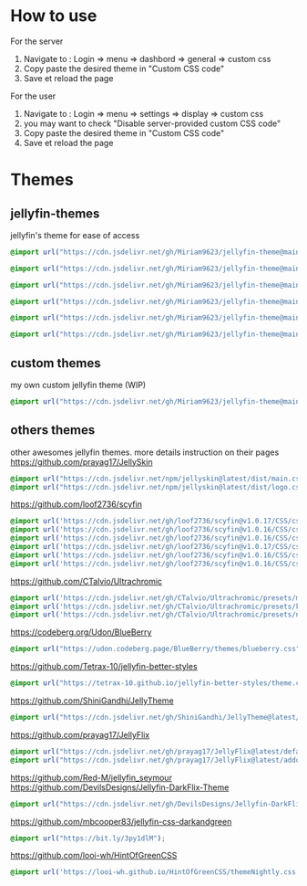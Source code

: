 # How to use

For the server
1. Navigate to : Login => menu => dashbord => general => custom css
2. Copy paste the desired theme in "Custom CSS code"
3. Save et reload the page

For the user
1. Navigate to : Login => menu => settings => display => custom css
2. you may want to check "Disable server-provided custom CSS code"
3. Copy paste the desired theme in "Custom CSS code"
4. Save et reload the page


# Themes
## jellyfin-themes
jellyfin's theme for ease of access
```css
@import url("https://cdn.jsdelivr.net/gh/Miriam9623/jellyfin-theme@main/appletv/theme.css");
```
```css
@import url("https://cdn.jsdelivr.net/gh/Miriam9623/jellyfin-theme@main/blueradiance/theme.css");
```
```css
@import url("https://cdn.jsdelivr.net/gh/Miriam9623/jellyfin-theme@main/dark/theme.css");
```
```css
@import url("https://cdn.jsdelivr.net/gh/Miriam9623/jellyfin-theme@main/light/theme.css");
```
```css
@import url("https://cdn.jsdelivr.net/gh/Miriam9623/jellyfin-theme@main/purplehaze/theme.css");
```
```css
@import url("https://cdn.jsdelivr.net/gh/Miriam9623/jellyfin-theme@main/wmc/theme.css");
```
## custom themes
my own custom jellyfin theme (WIP)
```css
@import url("https://cdn.jsdelivr.net/gh/Miriam9623/jellyfin-theme@main/theme1/theme.css");
```
## others themes
other awesomes jellyfin themes. more details instruction on their pages
https://github.com/prayag17/JellySkin
```css
@import url("https://cdn.jsdelivr.net/npm/jellyskin@latest/dist/main.css");
@import url("https://cdn.jsdelivr.net/npm/jellyskin@latest/dist/logo.css");
```
https://github.com/loof2736/scyfin
```css
@import url('https://cdn.jsdelivr.net/gh/loof2736/scyfin@v1.0.17/CSS/css-scyfin/scyfin-theme.css');
@import url('https://cdn.jsdelivr.net/gh/loof2736/scyfin@v1.0.16/CSS/css-scyfin/disable-static-drawer.css');
@import url('https://cdn.jsdelivr.net/gh/loof2736/scyfin@v1.0.16/CSS/css-scyfin/disable-static-drawer-backdrop.css');
@import url('https://cdn.jsdelivr.net/gh/loof2736/scyfin@v1.0.17/CSS/css-scyfin/scyfin-theme-backdrop.css');
@import url('https://cdn.jsdelivr.net/gh/loof2736/scyfin@v1.0.16/CSS/css-scyfin/disable-static-drawer.css');
@import url('https://cdn.jsdelivr.net/gh/loof2736/scyfin@v1.0.16/CSS/css-scyfin/disable-static-drawer-backdrop.css');
```
https://github.com/CTalvio/Ultrachromic
```css
@import url('https://cdn.jsdelivr.net/gh/CTalvio/Ultrachromic/presets/monochromic_preset.css');
@import url('https://cdn.jsdelivr.net/gh/CTalvio/Ultrachromic/presets/kaleidochromic_preset.css');
@import url('https://cdn.jsdelivr.net/gh/CTalvio/Ultrachromic/presets/novachromic_preset.css');
```
https://codeberg.org/Udon/BlueBerry
```css
@import url("https://udon.codeberg.page/BlueBerry/themes/blueberry.css");
```
https://github.com/Tetrax-10/jellyfin-better-styles
```css
@import url("https://tetrax-10.github.io/jellyfin-better-styles/theme.css");
```
https://github.com/ShiniGandhi/JellyTheme
```css
@import url("https://cdn.jsdelivr.net/gh/ShiniGandhi/JellyTheme@latest/latest/JellyTheme.css");
```
https://github.com/prayag17/JellyFlix
```css
@import url("https://cdn.jsdelivr.net/gh/prayag17/JellyFlix@latest/default.css");
@import url("https://cdn.jsdelivr.net/gh/prayag17/JellyFlix@latest/addons/Logo.css");
```
https://github.com/Red-M/jellyfin_seymour
https://github.com/DevilsDesigns/Jellyfin-DarkFlix-Theme
```css
@import url("https://cdn.jsdelivr.net/gh/DevilsDesigns/Jellyfin-DarkFlix-Theme/Darkflix-v5.1.css");
```
https://github.com/mbcooper83/jellyfin-css-darkandgreen
```css
@import url("https://bit.ly/3py1dlM");
```
https://github.com/looi-wh/HintOfGreenCSS
```css
@import url('https://looi-wh.github.io/HintOfGreenCSS/themeNightly.css');
```
